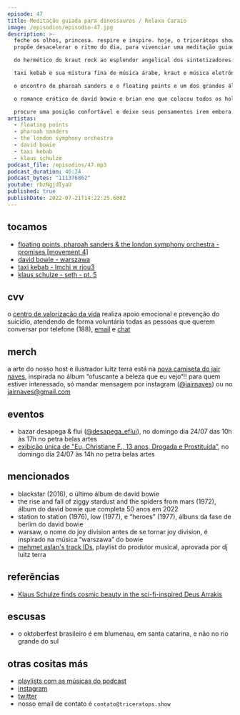 ```yaml
---
episode: 47
title: Meditação guiada para dinossauros / Relaxa Caraio
image: /episodios/episodio-47.jpg
description: >-
  feche os olhos, princesa. respire e inspire. hoje, o tricerátops show te
  propõe desacelerar o ritmo do dia, para vivenciar uma meditação guiada:

  do hermético do kraut rock ao esplendor angelical dos sintetizadores flutuantes, tricerátops se despede do gênio klaus schulze.

  taxi kebab e sua mistura fina de música árabe, kraut e música eletrônica a serviço de viagens profundas.

  o encontro de pharoah sanders e o floating points e um dos grandes álbuns de nossos tempos.

  o romance erótico de david bowie e brian eno que colocou todos os holofotes sobre berlim.

  procure uma posição confortável e deixe seus pensamentos irem embora, o tricerátops show só está começando...
artistas:
  - floating points
  - pharoah sanders
  - the london symphony orchestra
  - david bowie
  - taxi kebab
  - klaus schulze
podcast_file: /episodios/47.mp3
podcast_duration: 46:24
podcast_bytes: "111376862"
youtube: rbzNgjdIyaU
published: true
publishDate: 2022-07-21T14:22:25.608Z
---
```

## tocamos
* [floating points, pharoah sanders & the london symphony orchestra - promises [movement 4]](https://www.youtube.com/watch?v=TknN3XunrCk)
* [david bowie - warszawa](https://www.youtube.com/watch?v=9Gy94N_mcWs)
* [taxi kebab - lmchi w rjou3](https://www.youtube.com/watch?v=9xg6NcVpIx0)
* [klaus schulze - seth - pt. 5](https://www.youtube.com/watch?v=NgFvXNSL9t8)

## cvv
o [centro de valorização da vida](https://www.cvv.org.br/) realiza apoio emocional e prevenção do suicídio, atendendo de forma voluntária todas as pessoas que querem conversar por telefone (188), [email](https://www.cvv.org.br/e-mail/) e [chat](https://www.cvv.org.br/chat/)

## merch
a arte do nosso host e ilustrador luitz terra está na [nova camiseta do jair naves](https://www.instagram.com/p/Cf7KrVlv15O/), inspirada no álbum “ofuscante a beleza que eu vejo“!! para quem estiver interessado, só mandar mensagem por instagram ([@jairnaves](https://www.instagram.com/jairnaves/)) ou no jairnaves@gmail.com

## eventos
* bazar desapega & flui ([@desapega_eflui](https://www.instagram.com/desapega_eflui/)), no domingo dia 24/07 das 10h às 17h no petra belas artes
* [exibição única de "Eu, Christiane F., 13 anos, Drogada e Prostituída”](https://br.noticias.yahoo.com/eu-christiane-f-13-anos-drogada-e-prostituida-retorna-aos-cinemas-apos-40-anos-222833713.html), no domingo dia 24/07 às 14h no petra belas artes

## mencionados
* blackstar (2016), o último álbum de david bowie
* the rise and fall of ziggy stardust and the spiders from mars (1972), álbum do david bowie que completa 50 anos em 2022
* station to station (1976), low (1977), e “heroes” (1977), álbuns da fase de berlim do david bowie
* warsaw, o nome do joy division antes de se tornar joy division, é inspirado na música “warszawa” do bowie
* [mehmet aslan's track IDs](https://open.spotify.com/playlist/37i9dQZF1DX0xmT0fX6gdv), playlist do produtor musical, aprovada por dj luitz terra

## referências
* [Klaus Schulze finds cosmic beauty in the sci-fi-inspired Deus Arrakis](https://www.ft.com/content/4d161e71-a7db-4baf-914c-5b841f3606aa)

## escusas
* o oktoberfest brasileiro é em blumenau, em santa catarina, e não no rio grande do sul

## otras cositas más
* [playlists com as músicas do podcast](https://www.triceratops.show/playlists/)
* [instagram](https://www.instagram.com/triceratops.show/)
* [twitter](https://twitter.com/TriceratopsShow/)
* nosso email de contato é `contato@triceratops.show`

